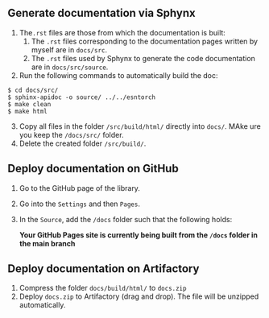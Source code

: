 Generate documentation via Sphynx
---------------------------------

1. The``.rst`` files are those from which the documentation is built:
   1. The ``.rst`` files corresponding to the documentation pages written by myself are in ``docs/src``.
   2. The ``.rst`` files used by Sphynx to generate the code documentation are in ``docs/src/source``.
2. Run the following commands to automatically build the doc:

~~~~~~~~~~~~~~~~~~~~~~~~~~~~~~~~~~~~~~~~~
$ cd docs/src/
$ sphinx-apidoc -o source/ ../../esntorch
$ make clean
$ make html
~~~~~~~~~~~~~~~~~~~~~~~~~~~~~~~~~~~~~~~~~

3. Copy all files in the folder `/src/build/html/` directly into `docs/`. MAke ure you keep the `/docs/src/` folder.
4. Delete the created folder `/src/build/`.


Deploy documentation on GitHub
------------------------------

1. Go to the GitHub page of the library.
2. Go into the `Settings` and then `Pages`.
3. In the `Source`, add the `/docs` folder such that the following holds:

    **Your GitHub Pages site is currently being built from the `/docs` folder in the main branch**

Deploy documentation on Artifactory
-----------------------------------

1. Compress the folder `docs/build/html/` to `docs.zip`
2. Deploy `docs.zip` to Artifactory (drag and drop). The file will be unzipped automatically.